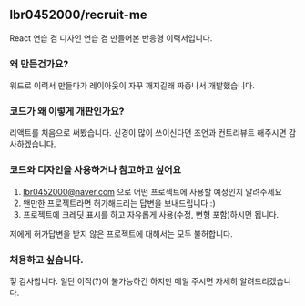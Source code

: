 ## lbr0452000/recruit-me
React 연습 겸 디자인 연습 겸 만들어본 반응형 이력서입니다.


### 왜 만든건가요?
워드로 이력서 만들다가 레이아웃이 자꾸 깨지길래 짜증나서 개발했습니다.


### 코드가 왜 이렇게 개판인가요?
리액트를 처음으로 써봤습니다.
신경이 많이 쓰이신다면 조언과 컨트리뷰트 해주시면 감사하겠습니다.


### 코드와 디자인을 사용하거나 참고하고 싶어요
1. lbr0452000@naver.com 으로 어떤 프로젝트에 사용할 예정인지 알려주세요
2. 왠만한 프로젝트라면 허가해드리는 답변을 보내드립니다 :)
3. 프로젝트에 크레딧 표시를 하고 자유롭게 사용(수정, 변형 포함)하시면 됩니다.

저에게 허가답변을 받지 않은 프로젝트에 대해서는 모두 불허합니다.


### 채용하고 싶습니다.
헣 감사합니다. 일단 이직(?)이 불가능하긴 하지만 메일 주시면 자세히 알려드리겠습니다.

